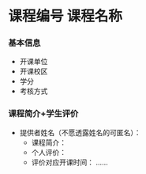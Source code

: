 # 课程编号 课程名称
### 基本信息
- 开课单位
- 开课校区
- 学分
- 考核方式
### 课程简介+学生评价
- 提供者姓名（不愿透露姓名的可匿名）：
  - 课程简介：
  - 个人评价：
  - 评价对应开课时间：
……